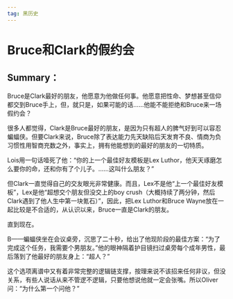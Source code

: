 ```yaml
---
tag: 黑历史
---
```


# Bruce和Clark的假约会

## Summary：

Bruce是Clark最好的朋友，他愿意为他做任何事。他愿意把性命、梦想甚至信仰都交到Bruce手上，但，就只是，如果可能的话……他能不能拒绝和Bruce来一场假约会？



很多人都觉得，Clark是Bruce最好的朋友，是因为只有超人的脾气好到可以容忍蝙蝠侠。但要Clark来说，Bruce除了表达能力先天缺陷后天发育不良、情商为负习惯性用智商充数之外，事实上，拥有他能想到的最好的朋友的一切特质。

Lois用一句话噎死了他：“你的上一个最佳好友模板是Lex Luthor，他天天琢磨怎么要你的命，还和你有了个儿子。……这叫什么朋友？”

但Clark一直觉得自己的交友眼光非常健康。而且，Lex不是他“上一个最佳好友模板”，Lex是他“超想交个朋友但没交上的boy crush（大概持续了两分钟，然后Clark遇到了他人生中第一块氪石）”，因此，把Lex Luthor和Bruce Wayne放在一起比较是不合适的，从认识以来，Bruce一直是Clark的朋友。

直到现在。

B——蝙蝠侠坐在会议桌旁，沉思了二十秒，给出了他现阶段的最佳方案：“为了完成这个任务，我需要个男朋友。”他的眼神隔着护目镜扫过桌旁每个成年男性，最后落到了他最好的朋友身上：“超人？”

这个选项离谱中又有着非常完整的逻辑链支撑，按理来说不该招来任何非议，但没关系，有些人说话从来不管逻不逻辑，只要他想说他就一定会张嘴。所以Oliver问：“为什么第一个问他？”

